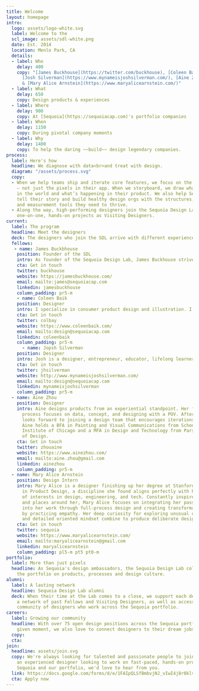 ```yaml
---
title: Welcome
layout: homepage
intro:
  logo: assets/logo-white.svg
  label: Welcome to the
  scl_image: assets/sdl-white.png
  date: Est. 2014
  location: Menlo Park, CA
  details:
  - label: Who
    delay: 400
    copy: "[James Buckhouse](https://twitter.com/buckhouse), [Coleen Baik](https://www.coleenbaik.com/),
      [Josh Silverman](https://www.mynameisjoshsilverman.com/), [Aine Zhou](https://www.ainezhou.com/)
      & [Mary Alice Arnstein](https://www.maryalicearnstein.com/)"
  - label: What
    delay: 650
    copy: Design products & experiences
  - label: Where
    delay: 900
    copy: At [Sequoia](https://sequoiacap.com)'s portfolio companies
  - label: When
    delay: 1150
    copy: During pivotal company moments
  - label: Why
    delay: 1400
    copy: To help the daring ~~build~~ design legendary companies.
process:
  label: Here's how
  headline: We diagnose with data<br>and treat with design.
  diagram: "/assets/process.svg"
  copy:
  - When we help teams ship and iterate core features, we focus on the total experience
    — not just the pixels in their app. When we storyboard, we draw what’s happening
    in the world and what’s happening in their product. We also help Sequoia companies
    tell their story and build healthy design orgs with the structures, processes
    and measurement tools they need to thrive.
  - Along the way, high-performing designers join the Sequoia Design Lab for fast-paced,
    one-on-one, hands-on projects as Visiting Designers.
current:
  label: The program
  headline: Meet the designers
  deck: The designers who join the SDL arrive with different experiences, strengths and expertise. Some stay for years, others stay for only a few months and then leave to join Sequoia portfolio companies. 
  fellows:
   - name: James Buckbhouse
    position: Founder of the SDL
    intro: As founder of the Sequoia Design Lab, James Buckhouse strives to help startups reach their full potential through exceptional product design.  He lectures frequently at Stanford’s d.school and the Graduate School of Business on story-driven design. Prior to Sequoia, he led black-ops products at Twitter as the Sr. Experience Architect. Before Twitter, he helped shoot the Shrek, Madagascar and Matrix trilogies. 
    cta: Get in touch
    twitter: buckhouse
    website: https://jamesbuckhouse.com/
    email: mailto:james@sequoiacap.com
    linkedin: jamesbuckhouse
    column_padding: pr5-m
    - name: Coleen Baik
    position: Designer
    intro: I specialize in consumer product design and illustration. I've worked on a wide range of projects at startups like Twitter and Medium, but I've also engaged in traditionally non-tech spaces with activists like Gloria Steinem. I believe technology should serve empathy and connection. I love telling stories and this is mine!
    cta: Get in touch
    twitter: colbay
    website: https://www.coleenbaik.com/
    email: mailto:design@sequoiacap.com
    linkedin: coleenbaik
    column_padding: pr5-m
      - name: Jopsh Silverman
    position: Designer
    intro: Josh is a designer, entrepreneur, educator, lifelong learner, community builder, advisor, and optimist. He loves partnering with early stage founders and helping them learn to speak the language of design – and equally loves complex problems at scale. For 20 years he ran a lean, holacratic model design business, transforming clients of all kinds. On the daily, he is driven by beautiful intersectionality, great pairings, trusting relationships, and long bike rides.
    cta: Get in touch
    twitter: jhsilverman
    website: http://www.mynameisjoshsilverman.com/
    email: mailto:design@sequoiacap.com
    linkedin: mynameisjoshsilverman
    column_padding: pr5-m
  - name: Aine Zhou
    position: Designer
    intro: Aine designs products from an experiential standpoint. Her full design
      process focuses on data, concept, and designing with a POV. After Sequoia, she
      looks forward to joining a design team that encourages iterations and risk.
      Aine holds a BFA in Painting and Visual Communications from School of the Art
      Institute of Chicago and a MFA in Design and Technology from Parsons School
      of Design.
    cta: Get in touch
    twitter: zhouaine
    website: https://www.ainezhou.com/
    email: mailto:aine.zhou@gmail.com
    linkedin: ainezhou
    column_padding: pr5-m
  - name: Mary Alice Arnstein
    position: Design Intern
    intro: Mary Alice is a designer finishing up her degree at Stanford University
      in Product Design, a discipline she found aligns perfectly with her intersection
      of interests in design, engineering, and tech. Constantly inspired by the people
      and places around her, Mary Alice focuses on integrating her passion for people
      into her work through full-process design and creating transformative products
      by practicing empathy. Her deep curiosity for exploring unusual connections
      and detailed oriented mindset combine to produce deliberate design.
    cta: Get in touch
    twitter: sequoia
    website: https://www.maryalicearnstein.com/
    email: mailto:maryalicearnstein@gmail.com
    linkedin: maryalicearnstein
    column_padding: pl5-m pt5 pt0-m
portfolio:
  label: More than just pixels
  headline: As Sequoia's design ambassadors, the Sequoia Design Lab collaborates across
    the portfolio on products, processes and design culture.
alumni:
  label: A lasting network
  headline: Sequoia Design Lab alumni
  deck: When their time at the Lab comes to a close, we support each designer with
    a network of past Fellows and Visiting Designers, as well as access to the larger
    community of designers who work across the Sequoia portfolio.
careers:
  label: Growing our community
  headline: With over 75 open design positions across the Sequoia portfolio at any
    given moment, we also love to connect designers to their dream jobs.
  copy: 
  cta: 
join:
  headline: assets/join.svg
  copy: We're always looking for talented and passionate people to join us. If you’re
    an experienced designer looking to work on fast-paced, hands-on projects with
    Sequoia and our portfolio, we'd love to hear from you.
  link: https://docs.google.com/forms/d/e/1FAIpQLSfBmbvjNJ_vIwI4j8r0klvYFh771Wks-XSm0vv7exYJLmlpKw/viewform?c=0&w=1
  cta: Apply now
---
```


